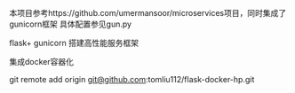 本项目参考https://github.com/umermansoor/microservices项目，同时集成了gunicorn框架
具体配置参见gun.py

flask+ gunicorn 搭建高性能服务框架

集成docker容器化

git remote add origin git@github.com:tomliu112/flask-docker-hp.git